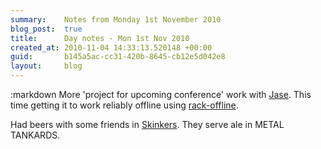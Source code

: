 ```yaml
---
summary:    Notes from Monday 1st November 2010
blog_post:  true
title:      Day notes - Mon 1st Nov 2010
created_at: 2010-11-04 14:33:13.520148 +00:00
guid:       b145a5ac-cc31-420b-8645-cb12e5d042e8
layout:     blog
---
```

:markdown
  More 'project for upcoming conference' work with [Jase](http://jasoncale.com/).  This time getting it to work reliably offline using [rack-offline](https://github.com/wycats/rack-offline).

  Had beers with some friends in [Skinkers](http://www.davy.co.uk/skinkers).  They serve ale in METAL TANKARDS.
